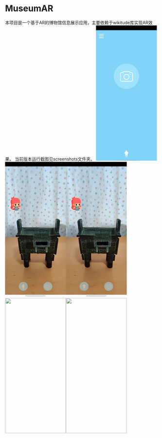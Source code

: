 # MuseumAR

本项目是一个基于AR的博物馆信息展示应用，主要依赖于wikitude库实现AR效果。
当前版本运行截图见screenshots文件夹。
<img src="screenshots/home.jpg" width="200" height="444"/> <img src="screenshots/static.jpg" width="200" height="444"/><img src="screenshots/static.jpg" width="200" height="444"/>
<img src="screenshots/water_with_fire.jpg" width="200" height="444"/><img src="https://github.com/ittleBros/MuseumAR/blob/master/screenshots/DynamicWithOccluder.jpg" width="200" height="444"/>
